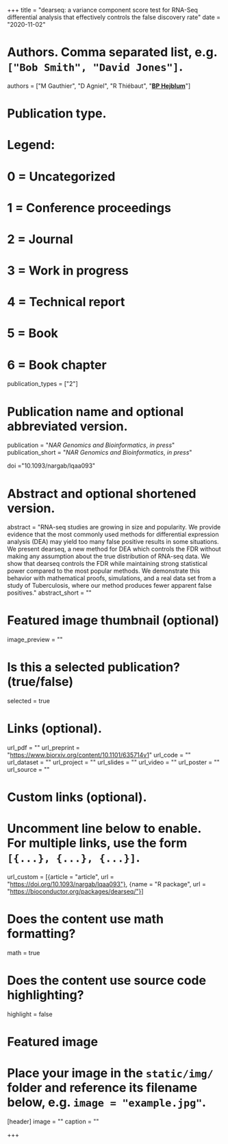 +++
title = "dearseq: a variance component score test for RNA-Seq differential analysis that effectively controls the false discovery rate"
date = "2020-11-02"

# Authors. Comma separated list, e.g. `["Bob Smith", "David Jones"]`.
authors = ["M Gauthier", "D Agniel", "R Thiébaut", "<u>**BP Hejblum**</u>"]
# Publication type.
# Legend:
# 0 = Uncategorized
# 1 = Conference proceedings
# 2 = Journal
# 3 = Work in progress
# 4 = Technical report
# 5 = Book
# 6 = Book chapter
publication_types = ["2"]

# Publication name and optional abbreviated version.
publication = "*NAR Genomics and Bioinformatics*, *in press*"
publication_short = "*NAR Genomics and Bioinformatics*, *in press*"

doi ="10.1093/nargab/lqaa093"

# Abstract and optional shortened version.
abstract = "RNA-seq studies are growing in size and popularity. We provide evidence that the most commonly used methods for differential expression analysis (DEA) may yield too many false positive results in some situations. We present dearseq, a new method for DEA which controls the FDR without making any assumption about the true distribution of RNA-seq data. We show that dearseq controls the FDR while maintaining strong statistical power compared to the most popular methods. We demonstrate this behavior with mathematical proofs, simulations, and a real data set from a study of Tuberculosis, where our method produces fewer apparent false positives."
abstract_short = ""

# Featured image thumbnail (optional)
image_preview = ""

# Is this a selected publication? (true/false)
selected = true

# Links (optional).
url_pdf = ""
url_preprint = "https://www.biorxiv.org/content/10.1101/635714v1"
url_code = ""
url_dataset = ""
url_project = ""
url_slides = ""
url_video = ""
url_poster = ""
url_source = ""

# Custom links (optional).
# Uncomment line below to enable. For multiple links, use the form `[{...}, {...}, {...}]`.
url_custom = [{article = "article", url = "https://doi.org/10.1093/nargab/lqaa093"}, {name = "R package", url = "https://bioconductor.org/packages/dearseq/"}]


# Does the content use math formatting?
math = true

# Does the content use source code highlighting?
highlight = false

# Featured image
# Place your image in the `static/img/` folder and reference its filename below, e.g. `image = "example.jpg"`.
[header]
image = ""
caption = ""

+++
